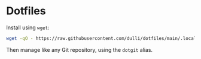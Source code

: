 # Dotfiles

Install using `wget`:
```bash
wget -qO - https://raw.githubusercontent.com/dulli/dotfiles/main/.local/bin/dotgit-setup | bash
```

Then manage like any Git repository, using the `dotgit` alias.
